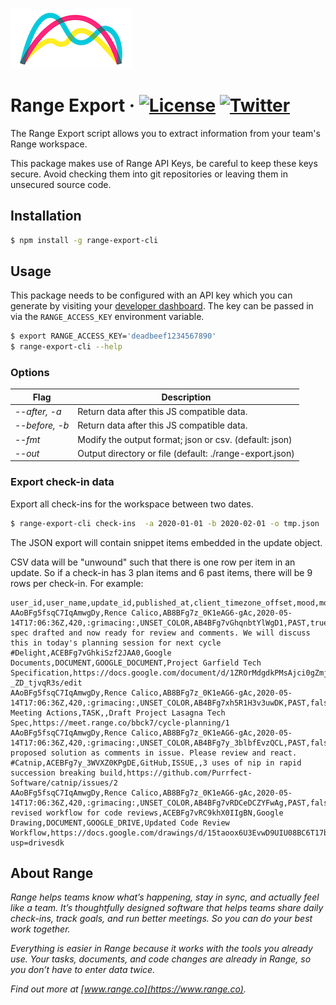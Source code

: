 ![Range Logo](./img/range-arch.png)

# Range Export &middot; [![License](https://img.shields.io/github/license/range-labs/range-export.svg)](https://github.com/range-labs/range-export/blob/master/LICENSE) [![Twitter](https://img.shields.io/twitter/follow/rangelabs.svg?style=social)](https://twitter.com/rangelabs)

The Range Export script allows you to extract information from your team's
Range workspace.

This package makes use of Range API Keys, be careful to keep these keys secure.
Avoid checking them into git repositories or leaving them in unsecured source
code.

## Installation

```bash
$ npm install -g range-export-cli
```

## Usage

This package needs to be configured with an API key which you can generate by visiting your
[developer dashboard](https://range.co/_/settings/developer). The key can be passed in via the
`RANGE_ACCESS_KEY` environment variable.

```bash
$ export RANGE_ACCESS_KEY='deadbeef1234567890'
$ range-export-cli --help
```

### Options

| Flag           | Description                                             |
| -------------- | ------------------------------------------------------- |
| _--after, -a_  | Return data after this JS compatible data.              |
| _--before, -b_ | Return data after this JS compatible data.              |
| _--fmt_        | Modify the output format; json or csv. (default: json)  |
| _--out_        | Output directory or file (default: ./range-export.json) |

### Export check-in data

Export all check-ins for the workspace between two dates.

```bash
$ range-export-cli check-ins  -a 2020-01-01 -b 2020-02-01 -o tmp.json
```

The JSON export will contain snippet items embedded in the update object.

CSV data will be "unwound" such that there is one row per item in an update. So
if a check-in has 3 plan items and 6 past items, there will be 9 rows per
check-in. For example:

```
user_id,user_name,update_id,published_at,client_timezone_offset,mood,mood_color,snippets.id,snippets.type,snippets.is_main_focus,snippets.callout,snippets.content,snippets.attachment_id,snippets.attachment_provider,snippets.attachment_type,snippets.attachment_subtype,snippets.attachment_name,snippets.attachment_url
AAoBFg5fsqC7IqAmwgDy,Rence Calico,AB8BFg7z_0K1eAG6-gAc,2020-05-14T17:06:36Z,420,:grimacing:,UNSET_COLOR,AB4BFg7vGhqnbtYlWgD1,PAST,true,FYI,Tech spec drafted and now ready for review and comments. We will discuss this in today's planning session for next cycle #Delight,ACEBFg7vGhkiSzf2JAA0,Google Documents,DOCUMENT,GOOGLE_DOCUMENT,Project Garfield Tech Specification,https://docs.google.com/document/d/1ZROrMdgdkPMsAjci0gZmjksGDqMQr__-_ZD_tjvqR3s/edit
AAoBFg5fsqC7IqAmwgDy,Rence Calico,AB8BFg7z_0K1eAG6-gAc,2020-05-14T17:06:36Z,420,:grimacing:,UNSET_COLOR,AB4BFg7xh5R1H3v3uwDK,PAST,false,,,ACEBFg7xh5Mwv28k1AC1,Range Meeting Actions,TASK,,Draft Project Lasagna Tech Spec,https://meet.range.co/bbck7/cycle-planning/1
AAoBFg5fsqC7IqAmwgDy,Rence Calico,AB8BFg7z_0K1eAG6-gAc,2020-05-14T17:06:36Z,420,:grimacing:,UNSET_COLOR,AB4BFg7y_3blbfEvzQCL,PAST,false,feedback,Have proposed solution as comments in issue. Please review and react. #Catnip,ACEBFg7y_3WVXZ0KPgDE,GitHub,ISSUE,,3 uses of nip in rapid succession breaking build,https://github.com/Purrfect-Software/catnip/issues/2
AAoBFg5fsqC7IqAmwgDy,Rence Calico,AB8BFg7z_0K1eAG6-gAc,2020-05-14T17:06:36Z,420,:grimacing:,UNSET_COLOR,AB4BFg7vRDCeDCZYFwAg,PAST,false,,Proposed revised workflow for code reviews,ACEBFg7vRC9khX0IIgBN,Google Drawing,DOCUMENT,GOOGLE_DRIVE,Updated Code Review Workflow,https://docs.google.com/drawings/d/15taoox6U3EvwD9UIU08BC6T17bkoAtLfQirZ3QoTAio/edit?usp=drivesdk
```

## About Range

_Range helps teams know what’s happening, stay in sync, and actually feel like a team. It’s
thoughtfully designed software that helps teams share daily check-ins, track goals, and run better
meetings. So you can do your best work together._

_Everything is easier in Range because it works with the tools you already use. Your tasks,
documents, and code changes are already in Range, so you don’t have to enter data twice._

_Find out more at [www.range.co](https://www.range.co)._
